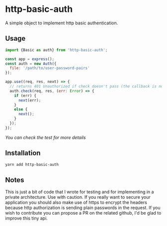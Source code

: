 # http-basic-auth

A simple object to implement http basic authentication.

## Usage

```javascript
import {Basic as auth} from 'http-basic-auth';

const app = express();
const auth = new Auth({
  file: '/path/to/user-password-pairs'
});

app.use((req, res, next) => {
  // returns 401 Unauthorized if check doesn't pass (the callback is not called, no next).
  auth.check(req, res, (err: Error) => {
    if (err) {
      next(err);
    }
    else {
      next();
    }
  });
});
```

*You can check the test for more details*

## Installation

```bash
yarn add http-basic-auth
```

## Notes

This is just a bit of code that I wrote for testing and for implementing in a private architecture. Use with caution. If you really want to secure your application you should also make use of https to encrypt the headers because http authorization is sending plain passwords in the request. If you wish to contribute you can propose a PR on the related github, I'd be glad to improve this tiny api.